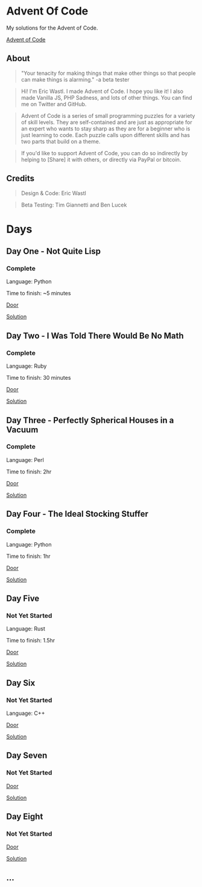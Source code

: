 # Advent Of Code #

My solutions for the Advent of Code. 

[Advent of Code](https://github.com/Tw1stedL0gic/advent-of-code.git)

## About ##

>"Your tenacity for making things that make other things so that people can make things is alarming." -a beta tester

>Hi! I'm Eric Wastl. I made Advent of Code. I hope you like it! I also made Vanilla JS, PHP Sadness, and lots of other things. You can find me on Twitter and GitHub.

>Advent of Code is a series of small programming puzzles for a variety of skill levels. They are self-contained and are just as appropriate for an expert who wants to stay sharp as they are for a beginner who is just learning to code. Each puzzle calls upon different skills and has two parts that build on a theme.

> If you'd like to support Advent of Code, you can do so indirectly by helping to [Share] it with others, or directly via PayPal or bitcoin.

## Credits ##

> Design & Code: Eric Wastl

> Beta Testing: Tim Giannetti and Ben Lucek

# Days #

## Day One - Not Quite Lisp ##
### Complete ###

Language: Python

Time to finish: ~5 minutes

[Door](http://adventofcode.com/day/1)

[Solution](https://github.com/Tw1stedL0gic/advent-of-code/1)

## Day Two - I Was Told There Would Be No Math ##
### Complete ###

Language: Ruby

Time to finish: 30 minutes

[Door](http://adventofcode.com/day/2)

[Solution](https://github.com/Tw1stedL0gic/advent-of-code/2)

## Day Three - Perfectly Spherical Houses in a Vacuum  ##
### Complete ###

Language: Perl

Time to finish: 2hr

[Door](http://adventofcode.com/day/3)

[Solution](https://github.com/Tw1stedL0gic/advent-of-code/3)

## Day Four - The Ideal Stocking Stuffer ##
### Complete ###

Language: Python

Time to finish: 1hr

[Door](http://adventofcode.com/day/4)

[Solution](https://github.com/Tw1stedL0gic/advent-of-code/4)


## Day Five ##
### Not Yet Started ###

Language: Rust

Time to finish: 1.5hr

[Door](http://adventofcode.com/day/5)

[Solution](https://github.com/Tw1stedL0gic/advent-of-code/5)

## Day Six ##
### Not Yet Started ###

Language: C++


[Door](http://adventofcode.com/day/6)

[Solution](https://github.com/Tw1stedL0gic/advent-of-code/6)


## Day Seven ##
### Not Yet Started ###


[Door](http://adventofcode.com/day/7)

[Solution](https://github.com/Tw1stedL0gic/advent-of-code/7)

## Day Eight ##
### Not Yet Started ###


[Door](http://adventofcode.com/day/8)

[Solution](https://github.com/Tw1stedL0gic/advent-of-code/8)

## ... ##
